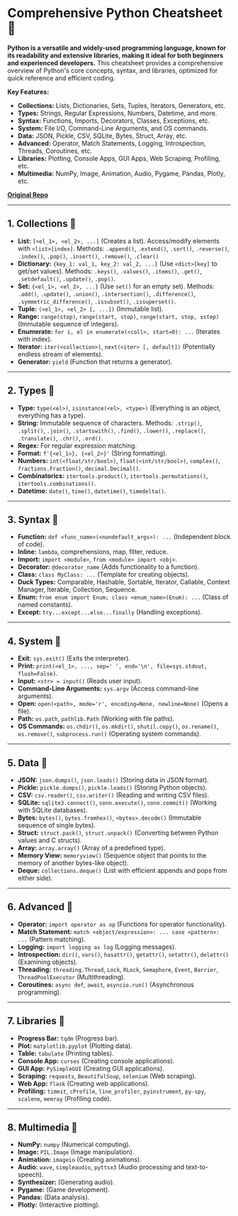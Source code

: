 # Comprehensive Python Cheatsheet 🔗

**Python is a versatile and widely-used programming language, known for its readability and extensive libraries, making it ideal for both beginners and experienced developers.** This cheatsheet provides a comprehensive overview of Python's core concepts, syntax, and libraries, optimized for quick reference and efficient coding.

**Key Features:**

*   **Collections:** Lists, Dictionaries, Sets, Tuples, Iterators, Generators, etc.
*   **Types:** Strings, Regular Expressions, Numbers, Datetime, and more.
*   **Syntax:** Functions, Imports, Decorators, Classes, Exceptions, etc.
*   **System:** File I/O, Command-Line Arguments, and OS commands.
*   **Data:** JSON, Pickle, CSV, SQLite, Bytes, Struct, Array, etc.
*   **Advanced:** Operator, Match Statements, Logging, Introspection, Threads, Coroutines, etc.
*   **Libraries:** Plotting, Console Apps, GUI Apps, Web Scraping, Profiling, etc.
*   **Multimedia:** NumPy, Image, Animation, Audio, Pygame, Pandas, Plotly, etc.

**[Original Repo](https://github.com/gto76/python-cheatsheet)**

---

## 1. Collections 🔗

*   **List:**  `[<el_1>, <el_2>, ...]` (Creates a list). Access/modify elements with `<list>[index]`. Methods: `.append()`, `.extend()`, `.sort()`, `.reverse()`, `.index()`, `.pop()`, `.insert()`, `.remove()`, `.clear()`
*   **Dictionary:** `{key_1: val_1, key_2: val_2, ...}` (Use `<dict>[key]` to get/set values). Methods: `.keys()`, `.values()`, `.items()`, `.get()`, `.setdefault()`, `.update()`, `.pop()`.
*   **Set:** `{<el_1>, <el_2>, ...}` (Use `set()` for an empty set). Methods: `.add()`, `.update()`, `.union()`, `.intersection()`, `.difference()`, `.symmetric_difference()`, `.issubset()`, `.issuperset()`.
*   **Tuple:** `(<el_1>, <el_2> [, ...])` (Immutable list).
*   **Range:** `range(stop)`, `range(start, stop)`, `range(start, stop, ±step)` (Immutable sequence of integers).
*   **Enumerate:** `for i, el in enumerate(<coll>, start=0): ...` (Iterates with index).
*   **Iterator:** `iter(<collection>)`, `next(<iter> [, default])` (Potentially endless stream of elements).
*   **Generator:** `yield` (Function that returns a generator).

---

## 2. Types 🔗

*   **Type:** `type(<el>)`, `isinstance(<el>, <type>)` (Everything is an object, everything has a type).
*   **String:**  Immutable sequence of characters.  Methods: `.strip()`, `.split()`, `.join()`, `.startswith()`, `.find()`, `.lower()`, `.replace()`, `.translate()`, `.chr()`, `.ord()`.
*   **Regex:**  For regular expression matching.
*   **Format:** `f'{<el_1>}, {<el_2>}'`  (String formatting).
*   **Numbers:** `int(<float/str/bool>)`, `float(<int/str/bool>)`, `complex()`, `fractions.Fraction()`, `decimal.Decimal()`.
*   **Combinatorics:**  `itertools.product()`, `itertools.permutations()`, `itertools.combinations()`.
*   **Datetime:** `date()`, `time()`, `datetime()`, `timedelta()`.

---

## 3. Syntax 🔗

*   **Function:**  `def <func_name>(<nondefault_args>): ...` (Independent block of code).
*   **Inline:** `lambda`, comprehensions, map, filter, reduce.
*   **Import:** `import <module>`, `from <module> import <obj>`.
*   **Decorator:** `@decorator_name` (Adds functionality to a function).
*   **Class:**  `class MyClass: ...` (Template for creating objects).
*   **Duck Types:** Comparable, Hashable, Sortable, Iterator, Callable, Context Manager, Iterable, Collection, Sequence.
*   **Enum:** `from enum import Enum; class <enum_name>(Enum): ...` (Class of named constants).
*   **Except:** `try...except...else...finally` (Handling exceptions).

---

## 4. System 🔗

*   **Exit:** `sys.exit()` (Exits the interpreter).
*   **Print:** `print(<el_1>, ..., sep=' ', end='\n', file=sys.stdout, flush=False)`.
*   **Input:** `<str> = input()` (Reads user input).
*   **Command-Line Arguments:**  `sys.argv` (Access command-line arguments).
*   **Open:** `open(<path>, mode='r', encoding=None, newline=None)` (Opens a file).
*   **Path:** `os.path`, `pathlib.Path` (Working with file paths).
*   **OS Commands:** `os.chdir()`, `os.mkdir()`, `shutil.copy()`, `os.rename()`, `os.remove()`, `subprocess.run()` (Operating system commands).

---

## 5. Data 🔗

*   **JSON:**  `json.dumps()`, `json.loads()` (Storing data in JSON format).
*   **Pickle:**  `pickle.dumps()`, `pickle.loads()` (Storing Python objects).
*   **CSV:** `csv.reader()`, `csv.writer()` (Reading and writing CSV files).
*   **SQLite:** `sqlite3.connect()`,  `conn.execute()`, `conn.commit()` (Working with SQLite databases).
*   **Bytes:** `bytes()`, `bytes.fromhex()`, `<bytes>.decode()` (Immutable sequence of single bytes).
*   **Struct:**  `struct.pack()`, `struct.unpack()` (Converting between Python values and C structs).
*   **Array:**  `array.array()` (Array of a predefined type).
*   **Memory View:** `memoryview()` (Sequence object that points to the memory of another bytes-like object).
*   **Deque:** `collections.deque()` (List with efficient appends and pops from either side).

---

## 6. Advanced 🔗

*   **Operator:** `import operator as op` (Functions for operator functionality).
*   **Match Statement:** `match <object/expression>: ... case <pattern>: ...` (Pattern matching).
*   **Logging:** `import logging as log` (Logging messages).
*   **Introspection:** `dir()`, `vars()`, `hasattr()`, `getattr()`, `setattr()`, `delattr()` (Examining objects).
*   **Threading:** `threading.Thread`, `Lock`, `RLock`, `Semaphore`, `Event`, `Barrier`, `ThreadPoolExecutor` (Multithreading).
*   **Coroutines:** `async def`, `await`, `asyncio.run()` (Asynchronous programming).

---

## 7. Libraries 🔗

*   **Progress Bar:** `tqdm` (Progress bar).
*   **Plot:** `matplotlib.pyplot` (Plotting data).
*   **Table:** `tabulate` (Printing tables).
*   **Console App:** `curses` (Creating console applications).
*   **GUI App:** `PySimpleGUI` (Creating GUI applications).
*   **Scraping:** `requests`, `BeautifulSoup`, `selenium` (Web scraping).
*   **Web App:** `flask` (Creating web applications).
*   **Profiling:**  `timeit`, `cProfile`, `line_profiler`, `pyinstrument`, `py-spy`, `scalene`, `memray` (Profiling code).

---

## 8. Multimedia 🔗

*   **NumPy:**  `numpy` (Numerical computing).
*   **Image:** `PIL.Image` (Image manipulation).
*   **Animation:**  `imageio` (Creating animations).
*   **Audio:** `wave`, `simpleaudio`, `pyttsx3` (Audio processing and text-to-speech).
*   **Synthesizer:** (Generating audio).
*   **Pygame:** (Game development).
*   **Pandas:** (Data analysis).
*   **Plotly:** (Interactive plotting).